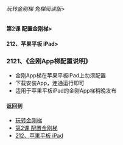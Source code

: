 ###### 玩转金刚梯 免梯阅读版>
#### 第2课 配置金刚梯>
#### 212、苹果平板 iPad>

### 2121、《金刚App梯配置说明》

- 金刚App梯在苹果平板iPad上勿须配置
- 下载安装App，连通运行即可
- 适用于苹果平板iPad的金刚App梯稍晚发布

#### 返回到
- [玩转金刚梯](https://github.com/a2zitpro/web/blob/master/LadderFree/main.md)
- [第2课 配置金刚梯](https://github.com/a2zitpro/web/blob/master/LadderFree/LadderConfigure/LadderConfigure.md)
- [212、苹果平板 iPad](https://github.com/a2zitpro/web/blob/master/LadderFree/LadderConfigure/Apple/iPad/iPad.md)
